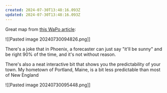 ```yaml
---
created: 2024-07-30T13:48:16.093Z
updated: 2024-07-30T13:48:16.093Z
---
```

Great map from [this WaPo article](https://www.washingtonpost.com/climate-environment/interactive/2024/how-accurate-is-the-weather-forecast/):

![[Pasted image 20240730094826.png]]

There's a joke that in Phoenix, a forecaster can just say "it'll be sunny" and be right 90% of the time, and it's not without reason.

There's also a neat interactive bit that shows you the predictability of your town. My hometown of Portland, Maine, is a bit less predictable than most of New England

![[Pasted image 20240730095448.png]]

